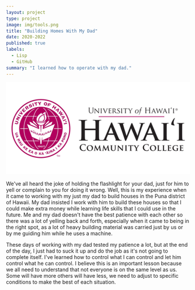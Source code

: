 ```yaml
---
layout: project
type: project
image: img/tools.png
title: "Building Homes With My Dad"
date: 2020-2022
published: true
labels:
  - Lisp
  - GitHub
summary: "I learned how to operate with my dad."
---
```


<img class="img-fluid" src="../img/hawaiiccnew.jpg">

We've all heard the joke of holding the flashlight for your dad, just for him to yell or complain to you for doing it wrong. Well, this is my experience when it came to working with my just my dad to build houses in the Puna district of Hawaii. My dad insisted I work with him to build these houses
so that I could make extra money while learning life skills that I could use in the future. Me and my dad doesn't have the best patience with each other so there was a lot of yelling back and forth, especially when it came to being in the right spot, as a lot of heavy building material was carried just by us or by me
guiding him while he uses a machine.

These days of working with my dad tested my patience a lot, but at the end of the day, I just had to suck it up and do the job as it's not going to complete itself. I've learned how to control what I can control and let him control what he can control. I believe this is an important lesson because we all need to understand
that not everyone is on the same level as us. Some will have more others will have less, we need to adjust to specific conditions to make the best of each situation.
